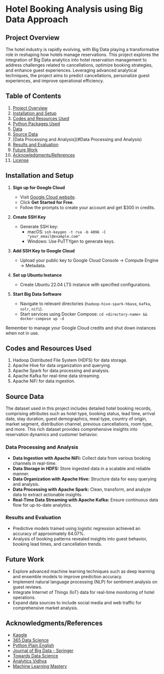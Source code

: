 # Hotel Booking Analysis using Big Data Approach

## Project Overview

The hotel industry is rapidly evolving, with Big Data playing a transformative role in reshaping how hotels manage reservations. This project explores the integration of Big Data analytics into hotel reservation management to address challenges related to cancellations, optimize booking strategies, and enhance guest experiences. Leveraging advanced analytical techniques, the project aims to predict cancellations, personalize guest experiences, and improve operational efficiency.

## Table of Contents

1. [Project Overview](#project-overview)
2. [Installation and Setup](#installation-and-setup)
3. [Codes and Resources Used](#codes-and-resources-used)
4. [Python Packages Used](#python-packages-used)
5. [Data](#data)
6. [Source Data](#source-data)
7. [Data Processing and Analysis](#Data Processing and Analysis)
8. [Results and Evaluation](#results-and-evaluation)
9. [Future Work](#future-work)
10. [Acknowledgments/References](#acknowledgmentsreferences)
11. [License](#license)


## Installation and Setup

1. **Sign up for Google Cloud**
   - Visit [Google Cloud website](https://cloud.google.com/).
   - Click **Get Started for Free**.
   - Follow the prompts to create your account and get $300 in credits.

2. **Create SSH Key**
   - Generate SSH key:
     - macOS: `ssh-keygen -t rsa -b 4096 -C "your_email@example.com"`
     - Windows: Use PuTTYgen to generate keys.

3. **Add SSH Key to Google Cloud**
   - Upload your public key to Google Cloud Console -> Compute Engine -> Metadata.

4. **Set up Ubuntu Instance**
   - Create Ubuntu 22.04 LTS instance with specified configurations.

5. **Start Big Data Software**
   - Navigate to relevant directories (`hadoop-hive-spark-hbase`, `kafka`, `solr`, `nifi`).
   - Start services using Docker Compose: `cd <directory-name> && docker-compose up -d`

Remember to manage your Google Cloud credits and shut down instances when not in use.

## Codes and Resources Used
1. Hadoop Distributed File System (HDFS) for data storage.
2. Apache Hive for data organization and querying.
3. Apache Spark for data processing and analysis.
4. Apache Kafka for real-time data streaming.
5. Apache NiFi for data ingestion.

## Source Data

The dataset used in this project includes detailed hotel booking records, comprising attributes such as hotel type, booking status, lead time, arrival date, stay duration, guest demographics, meal type, country of origin, market segment, distribution channel, previous cancellations, room type, and more. This rich dataset provides comprehensive insights into reservation dynamics and customer behavior.

### Data Processing and Analysis
- **Data Ingestion with Apache NiFi:** Collect data from various booking channels in real-time.
- **Data Storage in HDFS:** Store ingested data in a scalable and reliable manner.
- **Data Organization with Apache Hive:** Structure data for easy querying and analysis.
- **Data Processing with Apache Spark:** Clean, transform, and analyze data to extract actionable insights.
- **Real-Time Data Streaming with Apache Kafka:** Ensure continuous data flow for up-to-date analytics.

### Results and Evaluation
- Predictive models trained using logistic regression achieved an accuracy of approximately 64.07%.
- Analysis of booking patterns revealed insights into guest behavior, booking lead times, and cancellation trends.

## Future Work
- Explore advanced machine learning techniques such as deep learning and ensemble models to improve prediction accuracy.
- Implement natural language processing (NLP) for sentiment analysis on guest reviews.
- Integrate Internet of Things (IoT) data for real-time monitoring of hotel operations.
- Expand data sources to include social media and web traffic for comprehensive market analysis.


## Acknowledgments/References
  - [Kaggle](https://www.kaggle.com)
  - [365 Data Science](https://365datascience.com/)
  - [Python Plain English](https://python.plainenglish.io/)
  - [Journal of Big Data - Springer](https://journalofbigdata.springeropen.com/)
  - [Towards Data Science](https://towardsdatascience.com/)
  - [Analytics Vidhya](https://www.analyticsvidhya.com/)
  - [Machine Learning Mastery](https://machinelearningmastery.com/)
